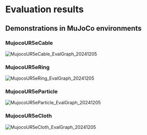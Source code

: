 # Evaluation results

## Demonstrations in MuJoCo environments
### MujocoUR5eCable
![MujocoUR5eCable_EvalGraph_20241205](https://github.com/isri-aist/RoboManipBaselines/blob/images/images/eval/mujoco/ur5e/MujocoUR5eCable_EvalGraph_20241205.png)

### MujocoUR5eRing
![MujocoUR5eRing_EvalGraph_20241205](https://github.com/isri-aist/RoboManipBaselines/blob/images/images/eval/mujoco/ur5e/MujocoUR5eRing_EvalGraph_20241205.png)

### MujocoUR5eParticle
![MujocoUR5eParticle_EvalGraph_20241205](https://github.com/isri-aist/RoboManipBaselines/blob/images/images/eval/mujoco/ur5e/MujocoUR5eParticle_EvalGraph_20241205.png)

### MujocoUR5eCloth
![MujocoUR5eCloth_EvalGraph_20241205](https://github.com/isri-aist/RoboManipBaselines/blob/images/images/eval/mujoco/ur5e/MujocoUR5eCloth_EvalGraph_20241205.png)
